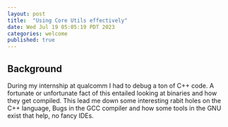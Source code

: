 ```yaml
---
layout: post
title:  "Using Core Utils effectively"
date: Wed Jul 19 05:05:19 PDT 2023
categories: welcome
published: true 
---
```


## Background

During my internship at qualcomm I had to debug a ton of C++ code. A fortunate or unfortunate fact of this entailed looking at binaries and how they get compiled. This lead me down some interesting rabit holes on the C++ language, Bugs in the GCC compiler and how some tools in the GNU exist that help, no fancy IDEs.
